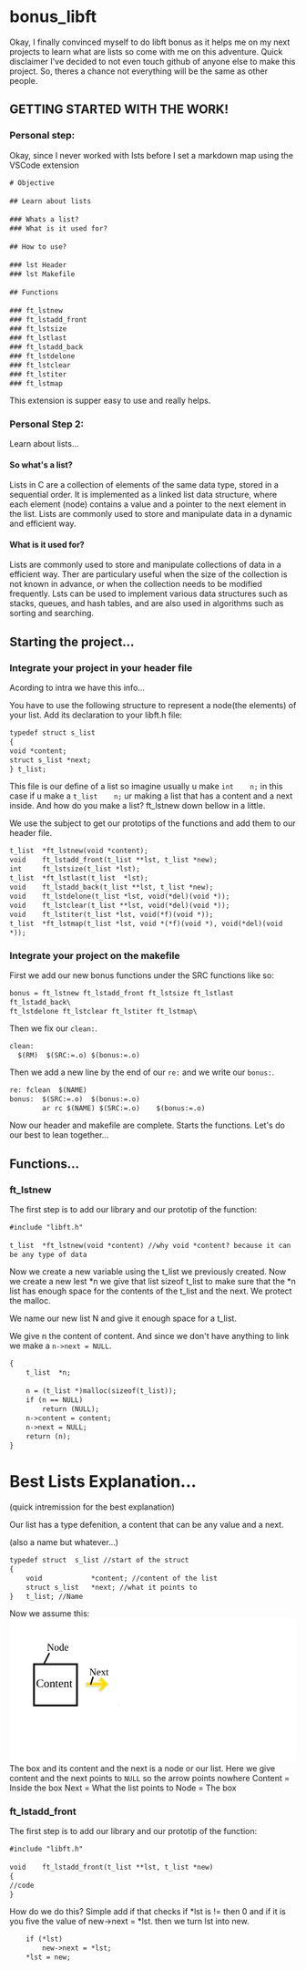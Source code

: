 # bonus_libft
Okay, I finally convinced myself to do libft bonus as it helps me on my next projects to learn what are lists so come with me on this adventure.
Quick disclaimer I've decided to not even touch github of anyone else to make this project. So, theres a chance not everything will be the same as other people.

## GETTING STARTED WITH THE WORK!
### Personal step:
Okay, since I never worked with lsts before I set a markdown map using the VSCode extension
```
# Objective

## Learn about lists

### Whats a list?
### What is it used for?

## How to use?

### lst Header
### lst Makefile

## Functions

### ft_lstnew
### ft_lstadd_front
### ft_lstsize
### ft_lstlast
### ft_lstadd_back
### ft_lstdelone
### ft_lstclear
### ft_lstiter
### ft_lstmap
```
This extension is supper easy to use and really helps.

### Personal Step 2:
Learn about lists...
#### So what's a list?
Lists in C are a collection of elements of the same data type, stored in a sequential order. It is implemented as a linked list data structure, where each element (node) contains a value and a pointer to the next element in the list. Lists are commonly used to store and manipulate data in a dynamic and efficient way.

#### What is it used for?
Lists are commonly used to store and manipulate collections of data in a efficient way.  Ther are particulary useful when the size of the collection is not known in advance, or when the collection needs to be modified frequently. Lsts can be used to implement various data structures such as stacks, queues, and hash tables, and are also used in algorithms such as sorting and searching.

## Starting the project...

### Integrate your project in your header file

Acording to intra we have this info...

You have to use the following structure to represent a node(the elements) of your list. Add its
declaration to your libft.h file:
```
typedef struct s_list
{
void *content;
struct s_list *next;
} t_list;
```
This file is our define of a list so imagine usually u make `int	n;` in this case if u make a `t_list	n;` ur making a list that has a content and a next inside.
And how do you make a list? ft_lstnew down bellow in a little.

We use the subject to get our prototips of the functions and add them to our header file.
```
t_list	*ft_lstnew(void *content);
void	ft_lstadd_front(t_list **lst, t_list *new);
int		ft_lstsize(t_list *lst);
t_list	*ft_lstlast(t_list	*lst);
void	ft_lstadd_back(t_list **lst, t_list *new);
void	ft_lstdelone(t_list *lst, void(*del)(void *));
void	ft_lstclear(t_list **lst, void(*del)(void *));
void	ft_lstiter(t_list *lst, void(*f)(void *));
t_list	*ft_lstmap(t_list *lst, void *(*f)(void *), void(*del)(void *));
```

### Integrate your project on the makefile

First we add our new bonus functions under the SRC functions like so:
```
bonus = ft_lstnew ft_lstadd_front ft_lstsize ft_lstlast ft_lstadd_back\
ft_lstdelone ft_lstclear ft_lstiter ft_lstmap\
```
Then we fix our `clean:`.
```
clean:
  $(RM)  $(SRC:=.o) $(bonus:=.o)
```
Then we add a new line by the end of our `re:` and we write our `bonus:`.
```
re:	fclean	$(NAME)
bonus:	$(SRC:=.o)	$(bonus:=.o)
		ar rc $(NAME) $(SRC:=.o)	$(bonus:=.o)
```
Now our header and makefile are complete. Starts the functions. Let's do our best to lean together...

## Functions...
### ft_lstnew

The first step is to add our library and our prototip of the function:
```
#include "libft.h"

t_list	*ft_lstnew(void *content) //why void *content? because it can be any type of data
```
Now we create a new variable using the t_list we previously created.
Now we create a new lest *n we give that list sizeof t_list to make sure that the *n list has enough space for the contents of the t_list and the next.
We protect the malloc.

We name our new list N and give it enough space for a t_list.

We give n the content of content. And since we don't have anything to link we make a `n->next = NULL`.
```
{
	t_list	*n;

	n = (t_list *)malloc(sizeof(t_list));
	if (n == NULL)
		return (NULL);
	n->content = content;
	n->next = NULL;
	return (n);
}
```

# Best Lists Explanation...
(quick intremission for the best explanation)

Our list has 
a type defenition,
a content that can be any value and a next.

(also a name but whatever...)
```
typedef struct	s_list //start of the struct
{
	void			*content; //content of the list
	struct s_list	*next; //what it points to
}	t_list; //Name
```
Now we assume this:
![box](untitled.png)
The box and its content and the next is a node or our list. Here we give content and the next points to `NULL` so the arrow points nowhere
Content = Inside the box
Next = What the list points to
Node = The box

### ft_lstadd_front
The first step is to add our library and our prototip of the function:
```
#include "libft.h"

void	ft_lstadd_front(t_list **lst, t_list *new)
{
//code
}
```
How do we do this? Simple add if that checks if *lst is != then 0 and if it is you five the value of new->next = *lst.
then we turn lst into new.
```
	if (*lst)
		new->next = *lst;
	*lst = new;
```
